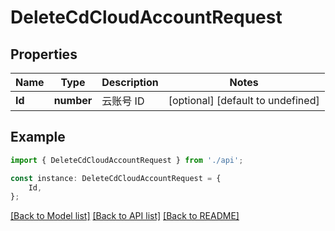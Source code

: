 # DeleteCdCloudAccountRequest


## Properties

Name | Type | Description | Notes
------------ | ------------- | ------------- | -------------
**Id** | **number** | 云账号 ID | [optional] [default to undefined]

## Example

```typescript
import { DeleteCdCloudAccountRequest } from './api';

const instance: DeleteCdCloudAccountRequest = {
    Id,
};
```

[[Back to Model list]](../README.md#documentation-for-models) [[Back to API list]](../README.md#documentation-for-api-endpoints) [[Back to README]](../README.md)
